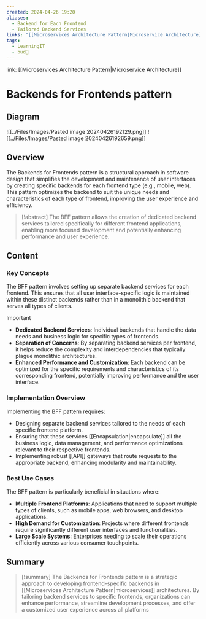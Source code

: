```yaml
---
created: 2024-04-26 19:20
aliases:
  - Backend for Each Frontend
  - Tailored Backend Services
links: "[[Microservices Architecture Pattern|Microservice Architecture]]"
tags:
  - LearningIT
  - bud🌿
---
```

link: [[Microservices Architecture Pattern|Microservice Architecture]]

# Backends for Frontends pattern
## Diagram

![[../Files/Images/Pasted image 20240426192129.png]]
![[../Files/Images/Pasted image 20240426192659.png]]

## Overview

The Backends for Frontends pattern is a structural approach in software design that simplifies the development and maintenance of user interfaces by creating specific backends for each frontend type (e.g., mobile, web). This pattern optimizes the backend to suit the unique needs and characteristics of each type of frontend, improving the user experience and efficiency.

> [!abstract] 
> The BFF pattern allows the creation of dedicated backend services tailored specifically for different frontend applications, enabling more focused development and potentially enhancing performance and user experience.

## Content

### Key Concepts

The BFF pattern involves setting up separate backend services for each frontend. This ensures that all user interface-specific logic is maintained within these distinct backends rather than in a monolithic backend that serves all types of clients.

> [!important]
> 
> - **Dedicated Backend Services**: Individual backends that handle the data needs and business logic for specific types of frontends.
> - **Separation of Concerns**: By separating backend services per frontend, it helps reduce the complexity and interdependencies that typically plague monolithic architectures.
> - **Enhanced Performance and Customization**: Each backend can be optimized for the specific requirements and characteristics of its corresponding frontend, potentially improving performance and the user interface.

### Implementation Overview

Implementing the BFF pattern requires:

- Designing separate backend services tailored to the needs of each specific frontend platform.
- Ensuring that these services [[Encapsulation|encapsulate]] all the business logic, data management, and performance optimizations relevant to their respective frontends.
- Implementing robust [[API]] gateways that route requests to the appropriate backend, enhancing modularity and maintainability.

### Best Use Cases

The BFF pattern is particularly beneficial in situations where:

- **Multiple Frontend Platforms**: Applications that need to support multiple types of clients, such as mobile apps, web browsers, and desktop applications.
- **High Demand for Customization**: Projects where different frontends require significantly different user interfaces and functionalities.
- **Large Scale Systems**: Enterprises needing to scale their operations efficiently across various consumer touchpoints.

## Summary

> [!summary] 
> The Backends for Frontends pattern is a strategic approach to developing frontend-specific backends in [[Microservices Architecture Pattern|microservices]] architectures. By tailoring backend services to specific frontends, organizations can enhance performance, streamline development processes, and offer a customized user experience across all platforms

